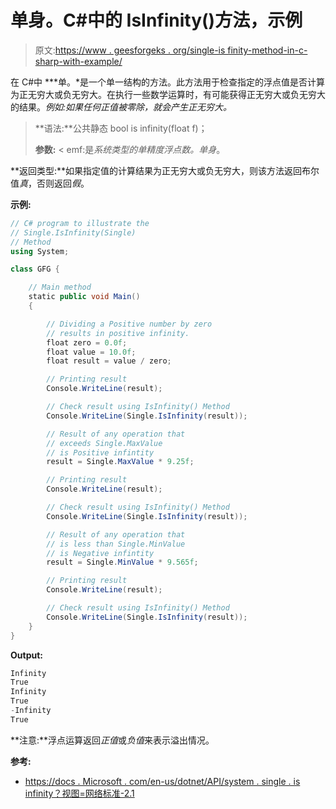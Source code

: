 # 单身。C#中的 IsInfinity()方法，示例

> 原文:[https://www . geesforgeks . org/single-is finity-method-in-c-sharp-with-example/](https://www.geeksforgeeks.org/single-isinfinity-method-in-c-sharp-with-example/)

在 C#中 ***单。*是一个单一结构的方法。此方法用于检查指定的浮点值是否计算为正无穷大或负无穷大。在执行一些数学运算时，有可能获得正无穷大或负无穷大的结果。*例如:*如果任何正值被零除，就会产生正无穷大。**

> **语法:**公共静态 bool is infinity(float f)；
> 
> **参数:**
> < emf:是*系统类型的单精度浮点数。单身*。

**返回类型:**如果指定值的计算结果为正无穷大或负无穷大，则该方法返回布尔值*真*，否则返回*假*。

**示例:**

```cs
// C# program to illustrate the
// Single.IsInfinity(Single) 
// Method
using System;

class GFG {

    // Main method
    static public void Main()
    {

        // Dividing a Positive number by zero
        // results in positive infinity.
        float zero = 0.0f;
        float value = 10.0f;
        float result = value / zero;

        // Printing result
        Console.WriteLine(result);

        // Check result using IsInfinity() Method
        Console.WriteLine(Single.IsInfinity(result));

        // Result of any operation that
        // exceeds Single.MaxValue
        // is Positive infintity
        result = Single.MaxValue * 9.25f;

        // Printing result
        Console.WriteLine(result);

        // Check result using IsInfinity() Method
        Console.WriteLine(Single.IsInfinity(result));

        // Result of any operation that
        // is less than Single.MinValue
        // is Negative infintity
        result = Single.MinValue * 9.565f;

        // Printing result
        Console.WriteLine(result);

        // Check result using IsInfinity() Method
        Console.WriteLine(Single.IsInfinity(result));
    }
}
```

**Output:**

```cs
Infinity
True
Infinity
True
-Infinity
True

```

**注意:**浮点运算返回*正值*或*负值*来表示溢出情况。

**参考:**

*   [https://docs . Microsoft . com/en-us/dotnet/API/system . single . is infinity？视图=网络标准-2.1](https://docs.microsoft.com/en-us/dotnet/api/system.single.isinfinity?view=netstandard-2.1)